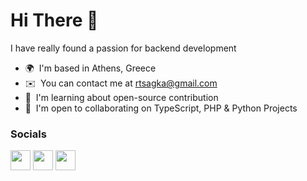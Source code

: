 Hi There 👋
=====================

I have really found a passion for backend development

*   🌍  I'm based in Athens, Greece
*   ✉️  You can contact me at [rtsagka@gmail.com](mailto:rtsagka@gmail.com)
*   🧠  I'm learning about open-source contribution
*   🤝  I'm open to collaborating on TypeScript, PHP & Python Projects

### Socials
<p align="left">
<a href="https://discord.com/users/renc#5391" target="_blank" rel="noreferrer"><img src="https://raw.githubusercontent.com/danielcranney/readme-generator/main/public/icons/socials/discord.svg" width="32" height="32" /></a>
<a href="https://www.github.com/Renc17" target="_blank" rel="noreferrer"><img src="https://raw.githubusercontent.com/danielcranney/readme-generator/main/public/icons/socials/github-dark.svg" width="32" height="32" /></a>
<a href="http://www.instagram.com/tsagkaa" target="_blank" rel="noreferrer"><img src="https://raw.githubusercontent.com/danielcranney/readme-generator/main/public/icons/socials/instagram.svg" width="32" height="32" /></a></p>
